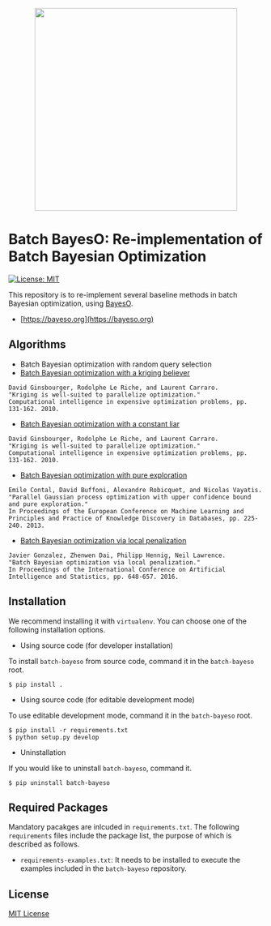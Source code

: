 <p align="center">
<img src="https://github.com/jungtaekkim/bayeso/blob/main/docs/_static/assets/logo_bayeso_capitalized.svg" width="400" />
</p>

# Batch BayesO: Re-implementation of Batch Bayesian Optimization
[![License: MIT](https://img.shields.io/badge/License-MIT-yellow.svg)](https://opensource.org/licenses/MIT)

This repository is to re-implement several baseline methods in batch Bayesian optimization, using [BayesO](https://github.com/jungtaekkim/bayeso).

* [https://bayeso.org](https://bayeso.org)

## Algorithms

* Batch Bayesian optimization with random query selection
* [Batch Bayesian optimization with a kriging believer](https://link.springer.com/chapter/10.1007/978-3-642-10701-6_6)

```
David Ginsbourger, Rodolphe Le Riche, and Laurent Carraro.
"Kriging is well-suited to parallelize optimization."
Computational intelligence in expensive optimization problems, pp. 131-162. 2010.
```

* [Batch Bayesian optimization with a constant liar](https://link.springer.com/chapter/10.1007/978-3-642-10701-6_6)

```
David Ginsbourger, Rodolphe Le Riche, and Laurent Carraro.
"Kriging is well-suited to parallelize optimization."
Computational intelligence in expensive optimization problems, pp. 131-162. 2010.
```

* [Batch Bayesian optimization with pure exploration](https://link.springer.com/chapter/10.1007/978-3-642-40988-2_15)

```
Emile Contal, David Buffoni, Alexandre Robicquet, and Nicolas Vayatis.
"Parallel Gaussian process optimization with upper confidence bound and pure exploration."
In Proceedings of the European Conference on Machine Learning and Principles and Practice of Knowledge Discovery in Databases, pp. 225-240. 2013.
```

* [Batch Bayesian optimization via local penalization](https://proceedings.mlr.press/v51/gonzalez16a.html)

```
Javier Gonzalez, Zhenwen Dai, Philipp Hennig, Neil Lawrence.
"Batch Bayesian optimization via local penalization."
In Proceedings of the International Conference on Artificial Intelligence and Statistics, pp. 648-657. 2016.
```

## Installation

We recommend installing it with `virtualenv`.
You can choose one of the following installation options.

* Using source code (for developer installation)

To install `batch-bayeso` from source code, command it in the `batch-bayeso` root.

```shell
$ pip install .
```

* Using source code (for editable development mode)

To use editable development mode, command it in the `batch-bayeso` root.

```shell
$ pip install -r requirements.txt
$ python setup.py develop
```

* Uninstallation

If you would like to uninstall `batch-bayeso`, command it.

```shell
$ pip uninstall batch-bayeso
```

## Required Packages

Mandatory pacakges are inlcuded in `requirements.txt`.
The following `requirements` files include the package list, the purpose of which is described as follows.

* `requirements-examples.txt`: It needs to be installed to execute the examples included in the `batch-bayeso` repository.

## License
[MIT License](LICENSE)

